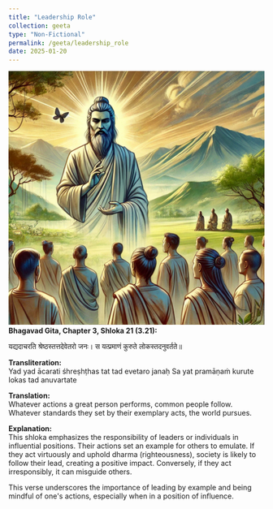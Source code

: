 ```yaml
---
title: "Leadership Role"
collection: geeta
type: "Non-Fictional"
permalink: /geeta/leadership_role
date: 2025-01-20
---
```


[<img src="../images/shlok_3_21.webp" width="1000" height="500"/>](../images/shlok_3_21.webp)
**Bhagavad Gita, Chapter 3, Shloka 21 (3.21):**      

यद्यदाचरति श्रेष्ठस्तत्तदेवेतरो जनः।
स यत्प्रमाणं कुरुते लोकस्तदनुवर्तते॥

**Transliteration:**                  
Yad yad ācarati śhreṣhṭhas tat tad evetaro janaḥ
Sa yat pramāṇaṁ kurute lokas tad anuvartate

**Translation:**                
Whatever actions a great person performs, common people follow. Whatever standards they set by their exemplary acts, the world pursues.

**Explanation:**          
This shloka emphasizes the responsibility of leaders or individuals in influential positions. Their actions set an example for others to emulate. If they act virtuously and uphold dharma (righteousness), society is likely to follow their lead, creating a positive impact. Conversely, if they act irresponsibly, it can misguide others.
             
This verse underscores the importance of leading by example and being mindful of one's actions, especially when in a position of influence.

